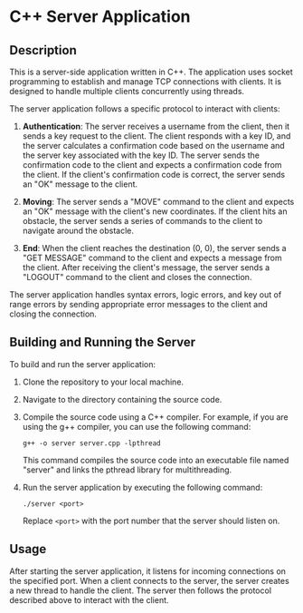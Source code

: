 # C++ Server Application

## Description

This is a server-side application written in C++. The application uses socket programming to establish and manage TCP connections with clients. It is designed to handle multiple clients concurrently using threads.

The server application follows a specific protocol to interact with clients:

1. **Authentication**: The server receives a username from the client, then it sends a key request to the client. The client responds with a key ID, and the server calculates a confirmation code based on the username and the server key associated with the key ID. The server sends the confirmation code to the client and expects a confirmation code from the client. If the client's confirmation code is correct, the server sends an "OK" message to the client.

2. **Moving**: The server sends a "MOVE" command to the client and expects an "OK" message with the client's new coordinates. If the client hits an obstacle, the server sends a series of commands to the client to navigate around the obstacle.

3. **End**: When the client reaches the destination (0, 0), the server sends a "GET MESSAGE" command to the client and expects a message from the client. After receiving the client's message, the server sends a "LOGOUT" command to the client and closes the connection.

The server application handles syntax errors, logic errors, and key out of range errors by sending appropriate error messages to the client and closing the connection.

## Building and Running the Server

To build and run the server application:

1. Clone the repository to your local machine.
2. Navigate to the directory containing the source code.
3. Compile the source code using a C++ compiler. For example, if you are using the g++ compiler, you can use the following command:

    ```
    g++ -o server server.cpp -lpthread
    ```

    This command compiles the source code into an executable file named "server" and links the pthread library for multithreading.

4. Run the server application by executing the following command:

    ```
    ./server <port>
    ```

    Replace `<port>` with the port number that the server should listen on.

## Usage

After starting the server application, it listens for incoming connections on the specified port. When a client connects to the server, the server creates a new thread to handle the client. The server then follows the protocol described above to interact with the client.
